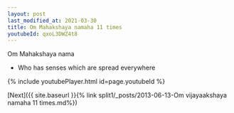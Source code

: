 ```yaml
---
layout: post
last_modified_at: 2021-03-30
title: Om Mahakshaya namaha 11 times
youtubeId: qxoL3DWZ4t8
---
```

 
 
Om Mahakshaya nama 
 
 -  Who has senses which are spread everywhere 
 
  
 
  
 
 
 
 
 
 


{% include youtubePlayer.html id=page.youtubeId %}
 
[Next]({{ site.baseurl }}{% link  split1/_posts/2013-06-13-Om vijayaakshaya namaha 11 times.md%})
 
